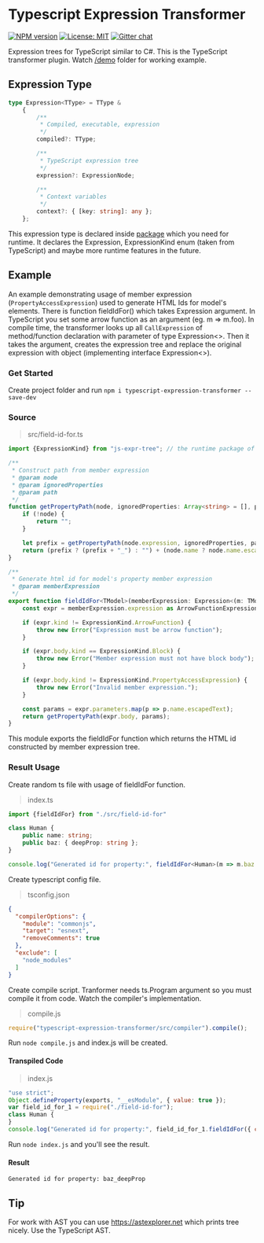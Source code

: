 # Typescript Expression Transformer
[![NPM version](https://img.shields.io/npm/v/typescript-expression-transformer.svg?colorB=green)](https://www.npmjs.com/package/typescript-expression-transformer) 
[![License: MIT](https://img.shields.io/badge/License-MIT-green.svg)](https://opensource.org/licenses/MIT)
[![Gitter chat](https://badges.gitter.im/JumboJS/Lobby.svg)](https://gitter.im/typescript-expression-transformer/community)

Expression trees for TypeScript similar to C#. This is the TypeScript transformer plugin. Watch [/demo](https://github.com/Hookyns/expression-transformer/tree/master/demo) folder for working example.

## Expression Type
```typescript
type Expression<TType> = TType &
	{
		/**
		 * Compiled, executable, expression
		 */
		compiled?: TType;

		/**
		 * TypeScript expression tree
		 */
		expression?: ExpressionNode;

		/**
		 * Context variables
		 */
		context?: { [key: string]: any };
	};
```
This expression type is declared inside [package](https://www.npmjs.com/package/js-expr-tree) which you need for runtime. It declares the Expression, ExpressionKind enum (taken from TypeScript) and maybe more runtime features in the future.

## Example
An example demonstrating usage of member expression (`PropertyAccessExpression`) used to generate HTML Ids for model's elements.
There is function fieldIdFor() which takes Expression argument. In TypeScript you set some arrow function as an argument (eg. m => m.foo).
In compile time, the transformer looks up all `CallExpression` of method/function declaration with parameter of type Expression<>.
Then it takes the argument, creates the expression tree and replace the original expression with object (implementing interface Expression<>).

### Get Started
Create project folder and run `npm i typescript-expression-transformer --save-dev`

### Source
> src/field-id-for.ts
```typescript
import {ExpressionKind} from "js-expr-tree"; // the runtime package of this transformer; it's a dependency

/**
 * Construct path from member expression
 * @param node
 * @param ignoredProperties
 * @param path
 */
function getPropertyPath(node, ignoredProperties: Array<string> = [], path: string = "") {
	if (!node) {
		return "";
	}

	let prefix = getPropertyPath(node.expression, ignoredProperties, path);
	return (prefix ? (prefix + "_") : "") + (node.name ? node.name.escapedText : "");
}

/**
 * Generate html id for model's property member expression
 * @param memberExpression
 */
export function fieldIdFor<TModel>(memberExpression: Expression<(m: TModel) => any>) {
	const expr = memberExpression.expression as ArrowFunctionExpressionNode;

	if (expr.kind != ExpressionKind.ArrowFunction) {
		throw new Error("Expression must be arrow function");
	}

	if (expr.body.kind == ExpressionKind.Block) {
		throw new Error("Member expression must not have block body");
	}

	if (expr.body.kind != ExpressionKind.PropertyAccessExpression) {
		throw new Error("Invalid member expression.");
	}

	const params = expr.parameters.map(p => p.name.escapedText);
	return getPropertyPath(expr.body, params);
}
```
This module exports the fieldIdFor function which returns the HTML id constructed by member expression tree.

### Result Usage
Create random ts file with usage of fieldIdFor function.
> index.ts
```typescript
import {fieldIdFor} from "./src/field-id-for"

class Human {
	public name: string;
	public baz: { deepProp: string };
}

console.log("Generated id for property:", fieldIdFor<Human>(m => m.baz.deepProp));
```

Create typescript config file.
> tsconfig.json
```json
{
  "compilerOptions": {
    "module": "commonjs",
    "target": "esnext",
    "removeComments": true
  },
  "exclude": [
    "node_modules"
  ]
}
```

Create compile script. Tranformer needs ts.Program argument so you must compile it from code. Watch the compiler's implementation.
> compile.js
```javascript
require("typescript-expression-transformer/src/compiler").compile();
```

Run `node compile.js` and index.js will be created.

#### Transpiled Code
> index.js
```javascript
"use strict";
Object.defineProperty(exports, "__esModule", { value: true });
var field_id_for_1 = require("./field-id-for");
class Human {
}
console.log("Generated id for property:", field_id_for_1.fieldIdFor({ compiled: m => m.baz.deepProp, context: { Human }, expression: { "flags": 128, "kind": 197, "parameters": [{ "flags": 0, "kind": 151, "name": { "flags": 0, "escapedText": "m", "flowNode": { "flags": 2 } }, "symbol": { "flags": 1, "escapedName": "m", "declarations": [null], "exports": {} } }], "equalsGreaterThanToken": { "flags": 0, "kind": 37 }, "body": { "flags": 0, "kind": 189, "expression": { "flags": 0, "kind": 189, "expression": { "flags": 0, "escapedText": "m" }, "name": { "flags": 0, "escapedText": "baz" } }, "name": { "flags": 0, "escapedText": "deepProp" } }, "flowNode": { "flags": 2 }, "symbol": { "flags": 16, "escapedName": "__function", "declarations": [null] }, "locals": {} } }));
```

Run `node index.js` and you'll see the result.

#### Result
```
Generated id for property: baz_deepProp
```

## Tip
For work with AST you can use https://astexplorer.net which prints tree nicely. Use the TypeScript AST.